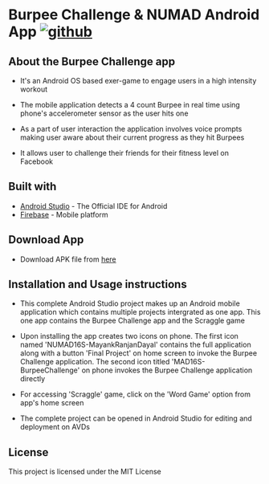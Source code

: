 # Burpee Challenge & NUMAD Android App [![github](https://rawgit.com/aleen42/badges/master/src/github.svg)](#)

## About the Burpee Challenge app

* It's an Android OS based exer-game to engage users in a high intensity workout

* The mobile application detects a 4 count Burpee in real time using phone's accelerometer sensor as the user hits one

* As a part of user interaction the application involves voice prompts making user aware about their current progress as 
  they hit Burpees
  
* It allows user to challenge their friends for their fitness level on Facebook

## Built with

* [Android Studio](https://developer.android.com/studio/index.html) - The Official IDE for Android
* [Firebase](https://firebase.google.com/) - Mobile platform 

## Download App

*  Download APK file from [here](https://github.com/mayankrd/burpee-challenge/raw/master/app/app-release.apk)

## Installation and Usage instructions

* This complete Android Studio project makes up an Android mobile application which contains multiple projects intergrated as one app. This one app contains the Burpee Challenge app and the Scraggle game

* Upon installing the app creates two icons on phone. The first icon named 'NUMAD16S-MayankRanjanDayal' contains the full application along with a button 'Final Project' on home screen to invoke the Burpee Challenge application. The second icon titled 'MAD16S-BurpeeChallenge' on phone invokes the Burpee Challenge application directly

* For accessing 'Scraggle' game, click on the 'Word Game' option from app's home screen

* The complete project can be opened in Android Studio for editing and deployment on AVDs

## License

This project is licensed under the MIT License
